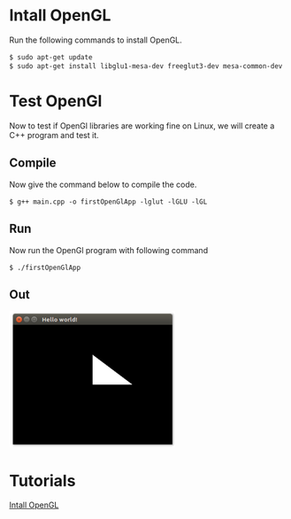# Intall OpenGL
Run the following commands to install OpenGL.
```
$ sudo apt-get update
$ sudo apt-get install libglu1-mesa-dev freeglut3-dev mesa-common-dev
```
# Test OpenGl
Now to test if OpenGl libraries are working fine on Linux, we will create a C++ program and test it. 

## Compile
Now give the command below to compile the code.    
```
$ g++ main.cpp -o firstOpenGlApp -lglut -lGLU -lGL
```
## Run
Now run the OpenGl program with following command     
```
$ ./firstOpenGlApp
```
## Out
![opengl_out-300x247.png](https://github.com/HugoNip/OpenGLLearning/blob/master/figures/opengl_out-300x247.png)

# Tutorials
[Intall OpenGL](http://www.codebind.com/linux-tutorials/install-opengl-ubuntu-linux/)    
